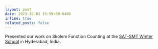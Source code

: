 ```yaml
---
layout: post
date: 2023-12-01 15:59:00-0400
inline: true
related_posts: false
---
```


Presented our work on Skolem Function Counting at the [SAT-SMT Winter School](https://sat-smt.in/) in Hyderabad, India.
